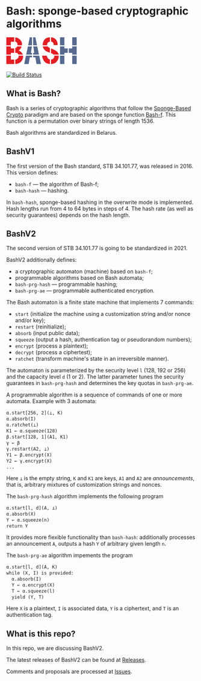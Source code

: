 # Bash: sponge-based cryptographic algorithms

![](figs/bash-logo-small.png)

[![Build Status](https://travis-ci.org/bcrypto/bash.svg?branch=master)](https://travis-ci.org/bcrypto/bash)

## What is Bash?

Bash is a series of cryptographic algorithms that follow the [Sponge-Based 
Crypto](https://keccak.team/files/CSF-0.1.pdf) paradigm and 
are based on the sponge function [Bash-f](https://eprint.iacr.org/2016/587.pdf). 
This function is a permutation over binary strings of length 1536. 

Bash algorithms are standardized in Belarus.

## BashV1

The first version of the Bash standard, STB 34.101.77, was released in 
2016. This version defines: 
- `bash-f` — the algorithm of Bash-f;
- `bash-hash` — hashing.

In `bash-hash`, sponge-based hashing in the overwrite mode is implemented.
Hash lengths run from 4 to 64 bytes in steps of 4. The hash rate (as well as
security guarantees) depends on the hash length.

## BashV2

The second version of STB 34.101.77 is going to be standardized in 2021.

BashV2 additionally defines:
- a cryptographic automaton (machine) based on `bash-f`;
- programmable algorithms based on Bash automata;
- `bash-prg-hash` — programmable hashing;
- `bash-prg-ae` — programmable authenticated encryption.

The Bash automaton is a finite state machine that implements 7 commands:
- `start` (initialize the machine using a customization string and/or nonce and/or key);
- `restart` (reinitialize);
- `absorb` (input public data);
- `squeeze` (output a hash, authentication tag or pseudorandom numbers);
- `encrypt` (process a plaintext);
- `decrypt` (process a ciphertest);
- `ratchet` (transform machine's state in an irreversible manner).

The automaton is parameterized by the security level `l` (128, 192 or 256)
and the capacity level `d` (1 or 2). The latter parameter tunes the security 
guarantees in `bash-prg-hash` and determines the key quotas in `bash-prg-ae`.

A programmable algorithm is a sequence of commands of one or more automata.
Example with 3 automata: 

    α.start[256, 2](⊥, K)
    α.absorb(I)
    α.ratchet(⊥)
    K1 ← α.squeeze(128)
    β.start[128, 1](A1, K1)
    γ ← β
    γ.restart(A2, ⊥)
    Y1 ← β.encrypt(X)
    Y2 ← γ.encrypt(X)
    ...

Here `⊥` is the empty string, `K` and `K1` are keys, 
`A1` and `A2` are *announcements*, that is, arbitrary 
mixtures of customization strings and nonces.

The `bash-prg-hash` algorithm implements the following program

    α.start[l, d](A, ⊥)
    α.absorb(X)
    Y ← α.squeeze(n)
    return Y

It provides more flexible functionality than `bash-hash`: 
additionally processes an announcement `A`, outputs a hash `Y` 
of arbitrary given length `n`.

The `bash-prg-ae` algorithm impements the program

    α.start[l, d](A, K)
    while (X, I) is provided:
      α.absorb(I)
      Y ← α.encrypt(X)
      T ← α.squeeze(l)
      yield (Y, T)

Here `X` is a plaintext, `I` is associated data,
`Y` is a ciphertext, and `T` is an authentication tag.

## What is this repo?

In this repo, we are discussing BashV2.

The latest releases of BashV2 can be found at 
[Releases](https://github.com/bcrypto/bash/releases).

Comments and proposals are processed at 
[Issues](https://github.com/bcrypto/bash/issues). 

